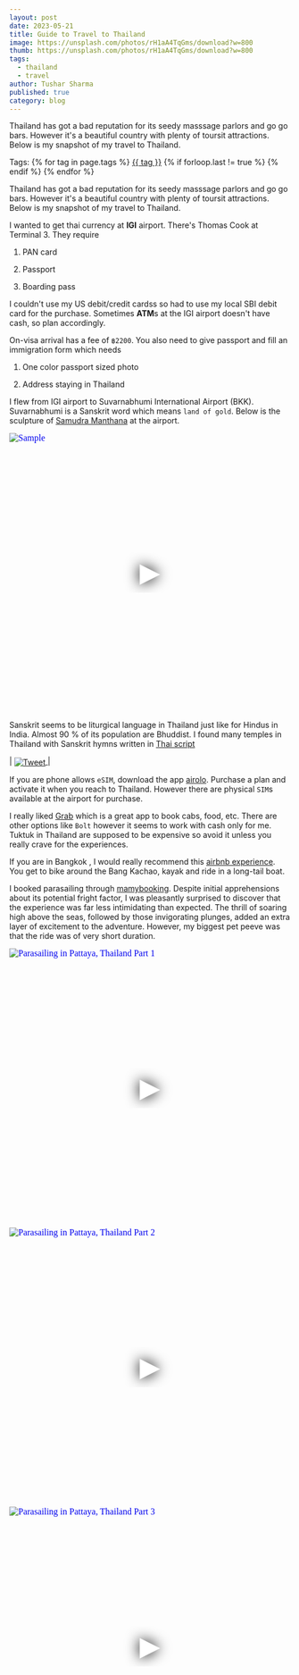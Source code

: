```yaml
---
layout: post
date: 2023-05-21
title: Guide to Travel to Thailand
image: https://unsplash.com/photos/rH1aA4TqGms/download?w=800
thumb: https://unsplash.com/photos/rH1aA4TqGms/download?w=800
tags:
  - thailand
  - travel
author: Tushar Sharma
published: true
category: blog
---
```


Thailand has got a bad reputation for its seedy masssage parlors and go go bars. However it's a beautiful country with plenty of toursit attractions. Below is my snapshot of my travel to Thailand.<!-- truncate_here -->
<p>Tags: {% for tag in page.tags %} <a class="mytag" href="/tag/{{ tag }}" title="View posts tagged with &quot;{{ tag }}&quot;">{{ tag }}</a>  {% if forloop.last != true %} {% endif %} {% endfor %} </p>

Thailand has got a bad reputation for its seedy masssage parlors and go go bars. However it's a beautiful country with plenty of toursit attractions. Below is my snapshot of my travel to Thailand.

I wanted to get thai currency at **IGI** airport. There's Thomas Cook at Terminal 3. They require 

1. PAN card

2. Passport

3. Boarding pass

I couldn't use my US debit/credit cardss so had to use my local SBI debit card for the purchase. Sometimes **ATM**s at the IGI airport doesn't have cash, so plan accordingly.

On-visa arrival has a fee of `฿2200`. You also need to give passport and fill an immigration form which needs

1. One color passport sized photo 

2. Address staying in Thailand

I flew from IGI airport to Suvarnabhumi International Airport (BKK). Suvarnabhumi is a Sanskrit word which means `land of gold`. Below is the sculpture of [Samudra Manthana](https://en.wikipedia.org/wiki/Samudra_Manthana) at the airport.

<iframe
  style="position: relative;  width: 100%;" 
   height="500"
  src="https://www.youtube.com/embed/wxjtJsPM9bc&autoplay=1"
  srcdoc="<style>*{padding:0;margin:0;overflow:hidden}html,body{height:100%}img,span{position:absolute;width:100%;top:0;bottom:0;margin:auto}span{height:1.5em;text-align:center;font:48px/1.5 sans-serif;color:white;text-shadow:0 0 0.5em black}</style><a href=https://www.youtube.com/embed/wxjtJsPM9bc?autoplay=1><img src=https://img.youtube.com/vi/wxjtJsPM9bc/hqdefault.jpg alt='Sample'><span>▶</span></a>"
  frameborder="0"
  allow="accelerometer; autoplay; encrypted-media; gyroscope; picture-in-picture"
  allowfullscreen
  title="Sample"
></iframe>


Sanskrit seems to be liturgical language in Thailand just like for Hindus in India. Almost 90 % of its population are Bhuddist. I found many temples in Thailand with Sanskrit hymns written in [Thai script](https://en.wikipedia.org/wiki/Thai_script)


| <a href="https://twitter.com/tshrocks/status/1660241636394246145"><img align="center"  loading="lazy" src="{{site.baseurl}}/img/thai_temples_sanskrit.png" alt="Tweet" /> </a>|<br>


If you are phone allows `eSIM`, download the app [airolo](https://www.airalo.com/). Purchase a plan and activate it when you reach to Thailand. However there are physical `SIM`s available at the airport for purchase.

I really liked [Grab](https://www.grab.com/sg/) which is a great app to book cabs, food, etc. There are other options like `Bolt` however it seems to work with cash only for me. Tuktuk in Thailand are supposed to be expensive so avoid it unless you really crave for the experiences.

If you are in Bangkok , I would really recommend this [airbnb experience](https://www.airbnb.com/experiences/66091). You get to bike around the Bang Kachao, kayak and ride in a long-tail boat.

I booked parasailing through [mamybooking](https://www.mamybooking.com/). Despite initial apprehensions about its potential fright factor, I was pleasantly surprised to discover that the experience was far less intimidating than expected. The thrill of soaring high above the seas, followed by those invigorating plunges, added an extra layer of excitement to the adventure. However, my biggest pet peeve was that the ride was of very short duration.

<iframe
  style="position: relative;  width: 100%;" 
   height="500"
  src="https://www.youtube.com/embed/WN09Oy8IgIo?autoplay=1"
  srcdoc="<style>*{padding:0;margin:0;overflow:hidden}html,body{height:100%}img,span{position:absolute;width:100%;top:0;bottom:0;margin:auto}span{height:1.5em;text-align:center;font:48px/1.5 sans-serif;color:white;text-shadow:0 0 0.5em black}</style><a href=https://www.youtube.com/embed/WN09Oy8IgIo?autoplay=1><img src=https://img.youtube.com/vi/WN09Oy8IgIo/hqdefault.jpg alt='Parasailing in Pattaya, Thailand Part 1'><span>▶</span></a>"
  frameborder="0"
  allow="accelerometer; autoplay; encrypted-media; gyroscope; picture-in-picture"
  allowfullscreen
  title="Parasailing in Pattaya, Thailand Part 1"
></iframe><br>

<iframe
  style="position: relative;  width: 100%;" 
   height="500"
  src="https://www.youtube.com/embed/YGXienBN9lo?autoplay=1"
  srcdoc="<style>*{padding:0;margin:0;overflow:hidden}html,body{height:100%}img,span{position:absolute;width:100%;top:0;bottom:0;margin:auto}span{height:1.5em;text-align:center;font:48px/1.5 sans-serif;color:white;text-shadow:0 0 0.5em black}</style><a href=https://www.youtube.com/embed/YGXienBN9lo?autoplay=1><img src=https://img.youtube.com/vi/YGXienBN9lo/hqdefault.jpg alt='Parasailing in Pattaya, Thailand Part 2'><span>▶</span></a>"
  frameborder="0"
  allow="accelerometer; autoplay; encrypted-media; gyroscope; picture-in-picture"
  allowfullscreen
  title="Parasailing in Pattaya, Thailand Part 2"
></iframe><br>

<iframe
  style="position: relative;  width: 100%;" 
   height="500"
  src="https://www.youtube.com/embed/69VSxchXdYs?autoplay=1"
  srcdoc="<style>*{padding:0;margin:0;overflow:hidden}html,body{height:100%}img,span{position:absolute;width:100%;top:0;bottom:0;margin:auto}span{height:1.5em;text-align:center;font:48px/1.5 sans-serif;color:white;text-shadow:0 0 0.5em black}</style><a href=https://www.youtube.com/embed/69VSxchXdYs?autoplay=1><img src=https://img.youtube.com/vi/69VSxchXdYs/hqdefault.jpg alt='Parasailing in Pattaya, Thailand Part 3'><span>▶</span></a>"
  frameborder="0"
  allow="accelerometer; autoplay; encrypted-media; gyroscope; picture-in-picture"
  allowfullscreen
  title="Parasailing in Pattaya, Thailand Part 3"
></iframe><br>
